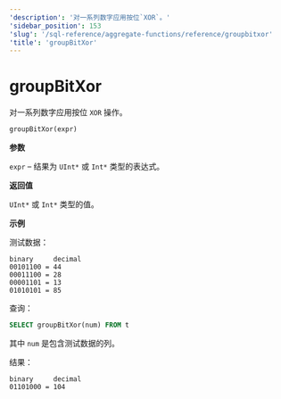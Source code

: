 ```yaml
---
'description': '对一系列数字应用按位`XOR`。'
'sidebar_position': 153
'slug': '/sql-reference/aggregate-functions/reference/groupbitxor'
'title': 'groupBitXor'
---
```





# groupBitXor

对一系列数字应用按位 `XOR` 操作。

```sql
groupBitXor(expr)
```

**参数**

`expr` – 结果为 `UInt*` 或 `Int*` 类型的表达式。

**返回值**

`UInt*` 或 `Int*` 类型的值。

**示例**

测试数据：

```text
binary     decimal
00101100 = 44
00011100 = 28
00001101 = 13
01010101 = 85
```

查询：

```sql
SELECT groupBitXor(num) FROM t
```

其中 `num` 是包含测试数据的列。

结果：

```text
binary     decimal
01101000 = 104
```
